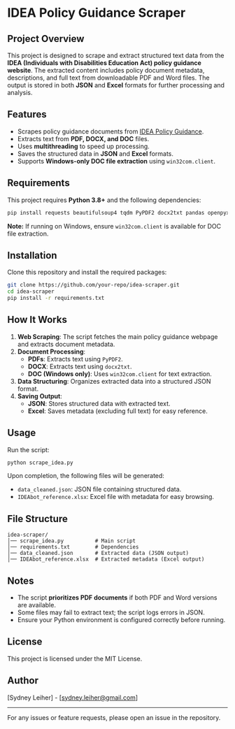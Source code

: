 # IDEA Policy Guidance Scraper

## Project Overview
This project is designed to scrape and extract structured text data from the **IDEA (Individuals with Disabilities Education Act) policy guidance website**. The extracted content includes policy document metadata, descriptions, and full text from downloadable PDF and Word files. The output is stored in both **JSON** and **Excel** formats for further processing and analysis.

## Features
- Scrapes policy guidance documents from [IDEA Policy Guidance](https://sites.ed.gov/idea/policy-guidance/).
- Extracts text from **PDF, DOCX, and DOC** files.
- Uses **multithreading** to speed up processing.
- Saves the structured data in **JSON** and **Excel** formats.
- Supports **Windows-only DOC file extraction** using `win32com.client`.

## Requirements
This project requires **Python 3.8+** and the following dependencies:

```bash
pip install requests beautifulsoup4 tqdm PyPDF2 docx2txt pandas openpyxl
```

**Note:** If running on Windows, ensure `win32com.client` is available for DOC file extraction.

## Installation
Clone this repository and install the required packages:

```bash
git clone https://github.com/your-repo/idea-scraper.git
cd idea-scraper
pip install -r requirements.txt
```

## How It Works
1. **Web Scraping**: The script fetches the main policy guidance webpage and extracts document metadata.
2. **Document Processing**:
   - **PDFs**: Extracts text using `PyPDF2`.
   - **DOCX**: Extracts text using `docx2txt`.
   - **DOC (Windows only)**: Uses `win32com.client` for text extraction.
3. **Data Structuring**: Organizes extracted data into a structured JSON format.
4. **Saving Output**:
   - **JSON**: Stores structured data with extracted text.
   - **Excel**: Saves metadata (excluding full text) for easy reference.

## Usage
Run the script:

```bash
python scrape_idea.py
```

Upon completion, the following files will be generated:
- `data_cleaned.json`: JSON file containing structured data.
- `IDEAbot_reference.xlsx`: Excel file with metadata for easy browsing.

## File Structure
```plaintext
idea-scraper/
│── scrape_idea.py          # Main script
│── requirements.txt        # Dependencies
│── data_cleaned.json       # Extracted data (JSON output)
│── IDEAbot_reference.xlsx  # Extracted metadata (Excel output)
```

## Notes
- The script **prioritizes PDF documents** if both PDF and Word versions are available.
- Some files may fail to extract text; the script logs errors in JSON.
- Ensure your Python environment is configured correctly before running.

## License
This project is licensed under the MIT License.

## Author
[Sydney Leiher] - [sydney.leiher@gmail.com]

---
For any issues or feature requests, please open an issue in the repository.

